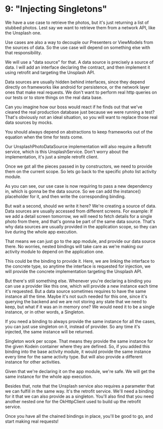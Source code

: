 # 9: "Injecting Singletons"

We have a use case to retrieve the photos, but it's just returning a list of stubbed photos. Lest say we want to
retrieve them from a network API, like the Unsplash one.

Use cases are also a way to decouple our Presenters or ViewModels from the sources of data. So the use case will depend
on something else with that responsibility.

We will use a "data source" for that. A data source is precisely a source of data. I will add an interface declaring the
contract, and then implement it using retrofit and targeting the Unsplash API.

Data sources are usually hidden behind interfaces, since they depend directly on frameworks like android for
persistence, or the network layer ones that make real requests. We don't want to perform real http queries on our tests or
to store things on the real data base.

Can you imagine how our boss would react if he finds out that we've cleared the real production database just because
we were running a test? That's obviously not an ideal situation, so you will want to replace those real data sources by
mocks.

You should always depend on abstractions to keep frameworks out of the equation when the time for tests come.

Our UnsplashPhotoDataSource implementation will also require a Retrofit service, which is this UnsplashService. Don't
worry about the implementation, it's just a simple retrofit client.

Once we got all the pieces passed in by constructors, we need to provide them on the current scope. So lets go back to the
specific photo list activity module.

As you can see, our use case is now requiring to pass a new dependency in, which is gonna be the data source.
So we can add the instance() placeholder for it, and then write the corresponding binding.

But wait a second, should we write it here? We're creating a source of data. Data sources are usually accessed from
different screens. For example: If we add a detail screen tomorrow, we will need to fetch details for a single photo
from there, and that's gonna be part of the same data source. That's why data sources are usually provided in the
application scope, so they can live during the whole app execution.

That means we can just go to the app module, and provide our data source there. No worries, nested bindings will take
care as we're making our activity module to depend on the application one.

This could be the binding to provide it. Here, we are linking the interface to the concrete type, so anytime the
interface is requested for injection, we will provide the concrete implementation targeting the Unsplash API.

But there's still something else. Whenever you're declaring a binding you can use a provider like this one, which will
provide a new instance each time it's requested. But a data source sometimes requires to have the same instance all the
time. Maybe it's not such needed for this one, since it's querying the backend and we are not storing any state that we
need to keep, but what if it was an in memory one? We would need it to be a single instance, or in other words,
a Singleton.

If you need a binding to always provide the same instance for all the cases, you can just use singleton on it, instead
of provider. So any time it's injected, the same instance will be returned.

Singleton work per scope. That means they provide the same instance for the given Kodein container where they
are defined. So, if you added this binding into the base activity module, it would provide the same instance every time
for the same activity type. But will also provide a different instance for other activities.

Given that we're declaring it on the app module, we're safe. We will get the same instance for the whole app execution.

Besides that, note that the Unsplash service also requires a parameter that we can fulfill in the same way. It's the
retrofit service. We'll need a binding for it that we can also provide as a singleton. You'll also find
that you need another nested one for the OkHttpClient used to build up the retrofit service.

Once you have all the chained bindings in place, you'll be good to go, and start making real requests!
